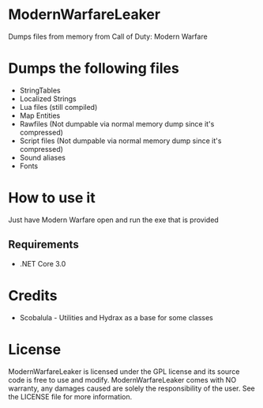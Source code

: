 # ModernWarfareLeaker
Dumps files from memory from Call of Duty: Modern Warfare

# Dumps the following files
* StringTables
* Localized Strings
* Lua files (still compiled)
* Map Entities
* Rawfiles (Not dumpable via normal memory dump since it's compressed)
* Script files (Not dumpable via normal memory dump since it's compressed)
* Sound aliases
* Fonts

# How to use it
Just have Modern Warfare open and run the exe that is provided

## Requirements
* .NET Core 3.0

# Credits
- Scobalula - Utilities and Hydrax as a base for some classes

# License 
ModernWarfareLeaker is licensed under the GPL license and its source code is free to use and modify. ModernWarfareLeaker comes with NO warranty, any damages caused are solely the responsibility of the user. See the LICENSE file for more information.
